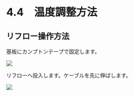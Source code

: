 # 4.4　温度調整方法

## リフロー操作方法

基板にカンプトンテープで固定します。

![](./img/PIC042.JPG)

リフローへ投入します。ケーブルを先に伸ばします。

![](./img/PIC043.JPG)
